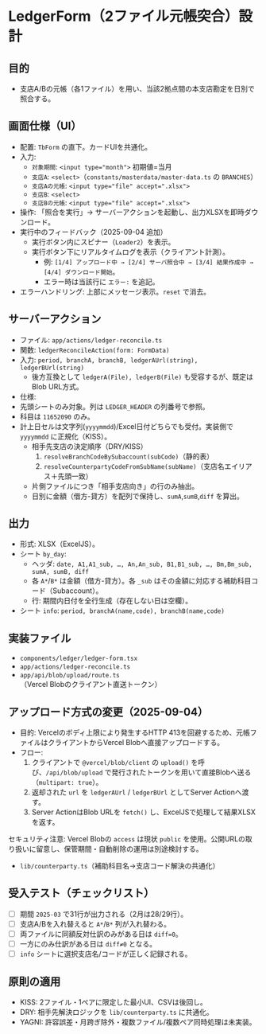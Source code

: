 # LedgerForm（2ファイル元帳突合）設計

## 目的
- 支店A/Bの元帳（各1ファイル）を用い、当該2拠点間の本支店勘定を日別で照合する。

## 画面仕様（UI）
- 配置: `TbForm` の直下。カードUIを共通化。
- 入力:
  - `対象期間`: `<input type="month">` 初期値=当月
  - `支店A`: `<select>`（`constants/masterdata/master-data.ts` の `BRANCHES`）
  - `支店Aの元帳`: `<input type="file" accept=".xlsx">`
  - `支店B`: `<select>`
  - `支店Bの元帳`: `<input type="file" accept=".xlsx">`
- 操作: 「照合を実行」→ サーバーアクションを起動し、出力XLSXを即時ダウンロード。
- 実行中のフィードバック（2025-09-04 追加）
  - 実行ボタン内にスピナー（`Loader2`）を表示。
  - 実行ボタン下にリアルタイムログを表示（クライアント計測）。
    - 例: `[1/4] アップロード中 → [2/4] サーバ照合中 → [3/4] 結果作成中 → [4/4] ダウンロード開始`。
    - エラー時は当該行に `エラー:` を追記。
- エラーハンドリング: 上部にメッセージ表示。`reset` で消去。

## サーバーアクション
- ファイル: `app/actions/ledger-reconcile.ts`
- 関数: `ledgerReconcileAction(form: FormData)`
- 入力: `period, branchA, branchB, ledgerAUrl(string), ledgerBUrl(string)`
  - 後方互換として `ledgerA(File), ledgerB(File)` も受容するが、既定はBlob URL方式。
- 仕様:
- 先頭シートのみ対象。列は `LEDGER_HEADER` の列番号で参照。
- 科目は `11652090` のみ。
- 計上日セルは文字列(`yyyymmdd`)/Excel日付どちらでも受付。実装側で `yyyymmdd` に正規化（KISS）。
  - 相手先支店の決定順序（DRY/KISS）
    1) `resolveBranchCodeBySubaccount(subCode)`（静的表）
    2) `resolveCounterpartyCodeFromSubName(subName)`（支店名エイリアス＋先頭一致）
  - 片側ファイルにつき「相手支店向き」の行のみ抽出。
  - 日別に金額（借方-貸方）を配列で保持し、`sumA`,`sumB`,`diff` を算出。

## 出力
- 形式: XLSX（ExcelJS）。
- シート `by_day`:
  - ヘッダ: `date, A1,A1_sub, …, An,An_sub, B1,B1_sub, …, Bm,Bm_sub, sumA, sumB, diff`
  - 各 `A*`/`B*` は金額（借方-貸方）。各 `_sub` はその金額に対応する補助科目コード（Subaccount）。
  - 行: 期間内日付を全行生成（存在しない日は空欄）。
- シート `info`: `period, branchA(name,code), branchB(name,code)`

## 実装ファイル
- `components/ledger/ledger-form.tsx`
- `app/actions/ledger-reconcile.ts`
- `app/api/blob/upload/route.ts`（Vercel Blobのクライアント直送トークン）

## アップロード方式の変更（2025-09-04）

- 目的: Vercelのボディ上限により発生するHTTP 413を回避するため、元帳ファイルはクライアントからVercel Blobへ直接アップロードする。
- フロー:
  1) クライアントで `@vercel/blob/client` の `upload()` を呼び、`/api/blob/upload` で発行されたトークンを用いて直接Blobへ送る（`multipart: true`）。
  2) 返却された `url` を `ledgerAUrl` / `ledgerBUrl` としてServer Actionへ渡す。
  3) Server ActionはBlob URLを `fetch()` し、ExcelJSで処理して結果XLSXを返す。

セキュリティ注意: Vercel Blobの `access` は現状 `public` を使用。公開URLの取り扱いに留意し、保管期間・自動削除の運用は別途検討する。
- `lib/counterparty.ts`（補助科目名→支店コード解決の共通化）

## 受入テスト（チェックリスト）
- [ ] 期間 `2025-03` で31行が出力される（2月は28/29行）。
- [ ] 支店A/Bを入れ替えると `A*`/`B*` 列が入れ替わる。
- [ ] 両ファイルに同額反対仕訳のみがある日は `diff=0`。
- [ ] 一方にのみ仕訳がある日は `diff≠0` となる。
- [ ] `info` シートに選択支店名/コードが正しく記録される。

## 原則の適用
- KISS: 2ファイル・1ペアに限定した最小UI、CSVは後回し。
- DRY: 相手先解決ロジックを `lib/counterparty.ts` に共通化。
- YAGNI: 許容誤差・月跨ぎ除外・複数ファイル/複数ペア同時処理は未実装。
